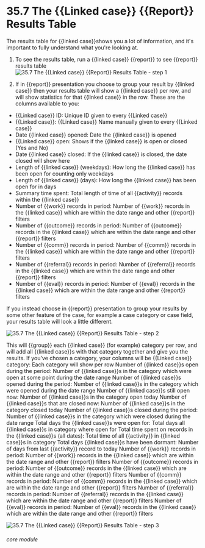 # 35.7 The {{Linked case}} {{Report}} Results Table

The results table for {{linked case}}shows you a lot of information, and it's important to fully understand what you're looking at. 

1. To see the results table, run a {{linked case}} {{report}} to see {{report}} results table
![35.7 The {{Linked case}} {{Report}} Results Table - step 1](35.7_The_Case_Report_Results_Table_im_1.png)

2. If in {{report}} presentation you choose to group your result by {{linked case}} then your results table will show a  {{linked case}} per row, and will show statistics for that {{linked case}} in the row. These are the columns available to you:

- {{Linked case}} ID: Unique ID given to every {{Linked case}}
- {{Linked case}}: {{Linked case}} Name manually given to every {{Linked case}}
- Date {{linked case}} opened: Date the {{linked case}} is opened
- {{Linked case}} open: Shows if the {{linked case}} is open or closed (Yes and No)
- Date {{linked case}} closed: If the {{linked case}} is closed, the date closed will show here
- Length of {{linked case}} (weekdays): How long the {{linked case}} has been open for counting only weekdays
- Length of {{linked case}} (days): How long the {{linked case}} has been open for in days
- Summary time spent: Total length of time of all {{activity}} records within the {{linked case}}
- Number of {{work}} records in period: Number of {{work}} records in the {{linked case}} which are within the date range and other {{report}} filters
- Number of {{outcome}} records in period: Number of {{outcome}} records in the {{linked case}} which are within the date range and other {{report}} filters
- Number of {{comm}} records in period: Number of {{comm}} records in the {{linked case}} which are within the date range and other {{report}} filters
- Number of {{referral}} records in period: Number of {{referral}} records in the {{linked case}} which are within the date range and other {{report}} filters
- Number of {{eval}} records in period: Number of {{eval}} records in the {{linked case}} which are within the date range and other {{report}} filters

If you instead choose in {{report}} presentation to group your results by some other feature of the case, for example a case category or case field, your results table will look a little different.

![35.7 The {{Linked case}} {{Report}} Results Table - step 2](35.7_The_Case_Report_Results_Table_im_2.png)

This will {{group}} each {{linked case}} (for example) category per row, and will add all {{linked case}}s with that category together and give you the results. If you've chosen a category, your columns will be
{{Linked case}} category: Each category will show per row
Number of {{linked case}}s open during the period: Number of {{linked case}}s in the category which were open at some point during the date range
Number of {{linked case}}s opened during the period: Number of {{linked case}}s in the category which were opened during the date range
Number of {{linked case}}s still open now: Number of {{linked case}}s in the category open today
Number of {{linked case}}s that are closed now: Number of {{linked case}}s in the category closed today
Number of {{linked case}}s closed during the period: Number of {{linked case}}s in the category which were closed during the date range
Total days the {{linked case}}s were open for: Total days all {{linked case}}s in category where open for
Total time spent on records in the {{linked case}}s (all dates): Total time of all {{activity}} in {{linked case}}s in category
Total days {{linked case}}s have been dormant: Number of days from last {{activity}} record to today
Number of {{work}} records in period: Number of {{work}} records in the {{linked case}} which are within the date range and other {{report}} filters
Number of {{outcome}} records in period: Number of {{outcome}} records in the {{linked case}} which are within the date range and other {{report}} filters
Number of {{comm}} records in period: Number of {{comm}} records in the {{linked case}} which are within the date range and other {{report}} filters
Number of {{referral}} records in period: Number of {{referral}} records in the {{linked case}} which are within the date range and other {{report}} filters
Number of {{eval}} records in period: Number of {{eval}} records in the {{linked case}} which are within the date range and other {{report}} filters

![35.7 The {{Linked case}} {{Report}} Results Table - step 3](35.7_The_Case_Report_Results_Table_im_3.png)


###### core module
